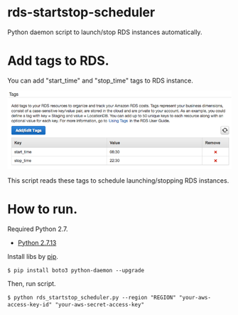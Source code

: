 # rds-startstop-scheduler

Python daemon script to launch/stop RDS instances automatically.


# Add tags to RDS.

You can add "start_time" and "stop_time" tags to RDS instance.

![tags_on_rds_instances](https://github.com/megmogmog1965/rds-startstop-scheduler/raw/readme_imgs/rds_tags.png "RDS Instance Tags")

This script reads these tags to schedule launching/stopping RDS instances.


# How to run.

Required Python 2.7.

* [Python 2.7.13]

Install libs by [pip].

```
$ pip install boto3 python-daemon --upgrade
```

Then, run script.

```
$ python rds_startstop_scheduler.py --region "REGION" "your-aws-access-key-id" "your-aws-secret-access-key"
```


[pip]:https://pip.pypa.io/en/stable/installing/
[Python 2.7.13]:https://www.python.org/downloads/release/python-2713/
